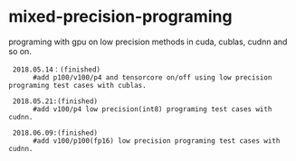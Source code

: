 # mixed-precision-programing
programing with gpu on low precision methods in cuda, cublas, cudnn and so on.

     2018.05.14：(finished) 
          #add p100/v100/p4 and tensorcore on/off using low precision programing test cases with cublas.

     2018.05.21:(finished)
          #add v100/p4 low precision(int8) programing test cases with cudnn.
          
     2018.06.09:(finished)
          #add v100/p100(fp16) low precision programing test cases with cudnn. 
